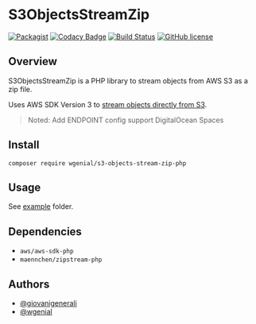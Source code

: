 # S3ObjectsStreamZip

[![Packagist](https://img.shields.io/packagist/v/wgenial/s3-objects-stream-zip-php.svg)](https://packagist.org/packages/wgenial/s3-objects-stream-zip-php)
[![Codacy Badge](https://api.codacy.com/project/badge/Grade/719df2ec6ebf460e85bb2192f82758b7)](https://www.codacy.com/app/giovanigenerali/s3-objects-stream-zip-php?utm_source=github.com&amp;utm_medium=referral&amp;utm_content=wgenial/s3-objects-stream-zip-php&amp;utm_campaign=Badge_Grade)
[![Build Status](https://travis-ci.org/wgenial/s3-objects-stream-zip-php.svg?branch=master)](https://travis-ci.org/wgenial/s3-objects-stream-zip-php)
[![GitHub license](https://img.shields.io/github/license/wgenial/s3-objects-stream-zip-php.svg)](https://github.com/wgenial/s3-objects-stream-zip-php/blob/master/LICENSE)


## Overview
S3ObjectsStreamZip is a PHP library to stream objects from AWS S3 as a zip file.

Uses AWS SDK Version 3 to [stream objects directly from S3](https://docs.aws.amazon.com/aws-sdk-php/v3/guide/service/s3-stream-wrapper.html).

> Noted: Add ENDPOINT config support DigitalOcean Spaces

## Install
```
composer require wgenial/s3-objects-stream-zip-php
```

## Usage
See [example](https://github.com/wgenial/s3-objects-stream-zip-php/blob/master/example/index.php) folder.


## Dependencies
* ```aws/aws-sdk-php```
* ```maennchen/zipstream-php```


## Authors
* [@giovanigenerali](https://github.com/giovanigenerali)
* [@wgenial](https://github.com/wgenial)
